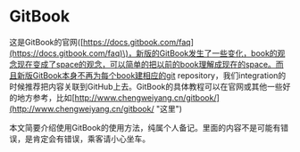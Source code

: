 # GitBook

这是GitBook的官网\([https://docs.gitbook.com/faq](https://docs.gitbook.com/faq)\)，新版的GitBook发生了一些变化，book的观念现在变成了space的观念，可以简单的把以前的book理解成现在的space。而且新版GitBook本身不再为每个book建相应的git repository，我们integration的时候推荐把内容关联到GitHub上去。GitBook的具体教程可以在官网或其他一些好的地方参考，比如[http://www.chengweiyang.cn/gitbook/](http://www.chengweiyang.cn/gitbook/ "这里")

本文简要介绍使用GitBook的使用方法，纯属个人备记。里面的内容不是可能有错误，是肯定会有错误，乘客请小心坐车。

